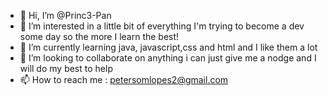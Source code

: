 - 👋 Hi, I’m @Princ3-Pan
- 👀 I’m interested in  a little bit of everything I'm trying to become a dev some day so the more I learn the best!
- 🌱 I’m currently learning java, javascript,css and html and I like them a lot
- 💞️ I’m looking to collaborate on anything i can just give me a nodge and I will do my best to help
- 📫 How to reach me : petersomlopes2@gmail.com

<!---
Princ3-Pan/Princ3-Pan is a ✨ special ✨ repository because its `README.md` (this file) appears on your GitHub profile.
You can click the Preview link to take a look at your changes.
--->
